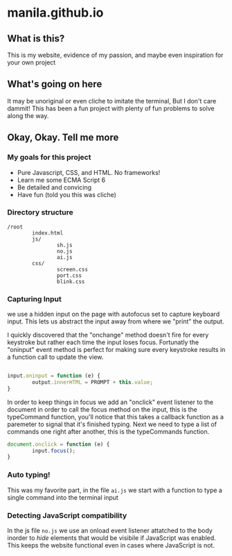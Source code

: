# manila.github.io

## What is this?



This is my website, evidence of my passion, and maybe even inspiration for your own project
## What's going on here

It may be unoriginal or even cliche to imitate the terminal, But I don't care dammit!
This has been a fun project with plenty of fun problems to solve along the way.

## Okay, Okay. Tell me more

### My goals for this project

- Pure Javascript, CSS, and HTML.  No frameworks!
- Learn me some ECMA Script 6
- Be detailed and convicing
- Have fun (told you this was cliche)

### Directory structure
```
/root
        index.html
        js/
                sh.js
                no.js
                ai.js
        css/
                screen.css
                port.css
                blink.css
 ```
### Capturing Input

we use a hidden input on the page with autofocus set to capture keyboard input.  This lets us abstract the input away from where we "print" the output.

I quickly discovered that the "onchange" method doesn't fire for every keystroke but rather each time the input loses focus. Fortunatly the "oninput" event method is perfect for making sure every keystroke results in a function call to update the view.

```JavaScript

input.oninput = function (e) {
        output.innerHTML = PROMPT + this.value;
}

```
In order to keep things in focus we add an "onclick" event listener to the document in order to call the focus method on the input, this is the typeCommand function, you'll notice that this takes a callback function as a paremeter to signal that it's finished typing.
Next we need to type a list of commands one right after another, this is the typeCommands function.

```Javascript
document.onclick = function (e) {
        input.focus();
}
```
### Auto typing!

This was my favorite part, in the file ```ai.js``` we start with a function to type a single command into the terminal input 

### Detecting JavaScript compatibility

In the js file ```no.js``` we use an onload event listener attatched to the body inorder to *hide* elements that would be visibile if JavaScript was enabled.  This keeps the website functional even in cases where JavaScript is not.

